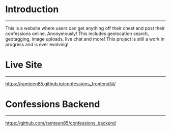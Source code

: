 # Introduction
----------------------------
This is a website where users can get anything off their chest and post their confessions online. Anonymously!
This includes geolocation search, geotagging, image uploads, live chat and more!
This project is still a work in progress and is ever evolving!

# Live Site
----------------------------
https://ramteen85.github.io/confessions_frontend/#/


# Confessions Backend
----------------------------
https://github.com/ramteen85/confessions_backend
